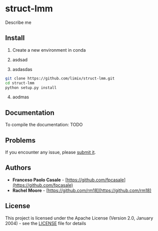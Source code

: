 # struct-lmm

Describe me

## Install

1. Create a new environment in conda


2. asdsad

3. asdasdas

  ```bash
  git clone https://github.com/limix/struct-lmm.git
  cd struct-lmm
  python setup.py install
  ```
  
4. aodmas

## Documentation

To compile the documentation:
TODO

## Problems

If you encounter any issue, please [submit it](https://github.com/limix/struct-lmm/issues).

## Authors

* **Franceso Paolo Casale** - [https://github.com/fpcasale](https://github.com/fpcasale)
* **Rachel Moore** - [https://github.com/rm18](https://github.com/rm18)

## License

This project is licensed under the Apache License (Version 2.0, January 2004) -
see the [LICENSE](LICENSE) file for details
